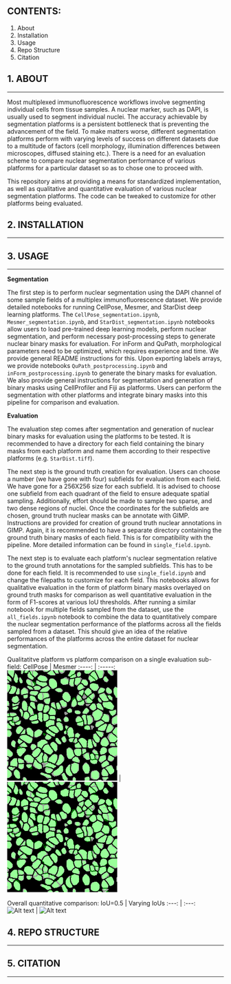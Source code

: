 ## CONTENTS: ##
1. About
2. Installation
3. Usage
4. Repo Structure
5. Citation



## 1. ABOUT ##
- - - -
Most multiplexed immunofluorescence workflows involve segmenting individual cells from tissue samples. A nuclear marker, such as DAPI, is usually used to segment individual nuclei. The accuracy achievable by segmentation platforms is a persistent bottleneck that is preventing the advancement of the field. To make matters worse, different segmentation platforms perform with varying levels of success on different datasets due to a multitude of factors (cell morphology, illumination differences between microscopes, diffused staining etc.). There is a need for an evaluation scheme to compare nuclear segmentation performance of various platforms for a particular dataset so as to chose one to proceed with.

This repository aims at providing a means for standardized implementation, as well as qualitative and quantitative evaluation of various nuclear segmentation platforms. The code can be tweaked to customize for other platforms being evaluated.


## 2. INSTALLATION ##
- - - - 


## 3. USAGE ##
- - - - 
<b>Segmentation</b>

The first step is to perform nuclear segmentation using the DAPI channel of some sample fields of a multiplex immunofluorescence dataset. We provide detailed notebooks for running CellPose, Mesmer, and StarDist deep learning platforms. The `CellPose_segmentation.ipynb`, `Mesmer_segmentation.ipynb`, and `StarDist_segmentation.ipynb` notebooks allow users to load pre-trained deep learning models, perform nuclear segmentation, and perform necessary post-processing steps to generate nuclear binary masks for evaluation. For inForm and QuPath, morphological parameters need to be optimized, which requires experience and time. We provide general README instructions for this. Upon exporting labels arrays, we provide notebooks `QuPath_postprocessing.ipynb` and `inForm_postprocessing.ipynb` to generate the binary masks for evaluation. We also provide general instructions for segmentation and generation of binary masks using CellProfiler and Fiji as platforms. Users can perform the segmentation with other platforms and integrate binary masks into this pipeline for comparison and evaluation.

<b>Evaluation</b>

The evaluation step comes after segmentation and generation of nuclear binary masks for evaluation using the platforms to be tested. It is recommended to have a directory for each field containing the binary masks from each platform and name them according to their respective platforms (e.g. `StarDist.tiff`).

The next step is the ground truth creation for evaluation. Users can choose a number (we have gone with four) subfields for evaluation from each field. We have gone for a 256X256 size for each subfield. It is advised to choose one subfield from each quadrant of the field to ensure adequate spatial sampling. Additionally, effort should be made to sample two sparse, and two dense regions of nuclei. Once the coordinates for the subfields are chosen, ground truth nuclear masks can be annotate with GIMP. Instructions are provided for creation of ground truth nuclear annotations in GIMP. Again, it is recommended to have a separate directory containing the ground truth binary masks of each field. This is for compatibility with the pipeline. More detailed information can be found in `single_field.ipynb`.

The next step is to evaluate each platform's nuclear segmentation relative to the ground truth annotations for the sampled subfields. This has to be done for each field. It is recommended to use `single_field.ipynb` and change the filepaths to customize for each field. This notebooks allows for qualitative evaluation in the form of platform binary masks overlayed on ground truth masks for comparison as well quantitative evaluation in the form of F1-scores at various IoU thresholds. After running a similar notebook for multiple fields sampled from the dataset, use the `all_fields.ipynb` notebook to combine the data to quantitatively compare the nuclear segmentation performance of the platforms across all the fields sampled from a dataset. This should give an idea of the relative performances of the platforms across the entire dataset for nuclear segmentation.

Qualitatitve platform vs platform comparison on a single evaluation sub-field:
CellPose                           | Mesmer
:----: | :-----:
![Alt text](imgs/CellPose_dense2.png) | ![Alt text](imgs/Mesmer_dense2.png)


Overall quantitative comparison:
IoU=0.5 | Varying IoUs
:---: | :---:
![Alt text](../Platforms/Code/nuclear_seg/F1_5IoU_plot/melanoma.png) | ![Alt text](../Platforms/Code/nuclear_seg/F1_allIoU_plot/melanoma.png)

## 4. REPO STRUCTURE ##
- - - - 


## 5. CITATION ##
- - - - 
